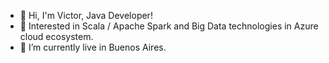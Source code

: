- 👋 Hi, I'm Victor, Java Developer!
- 💖 Interested in Scala / Apache Spark and Big Data technologies in Azure cloud ecosystem.
- 🏡 I’m currently live in Buenos Aires. 


<!---
ViktorMP/ViktorMP is a ✨ special ✨ repository because its `README.md` (this file) appears on your GitHub profile.
You can click the Preview link to take a look at your changes.
--->
